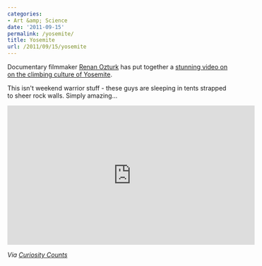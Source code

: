 ```yaml
---
categories:
- Art &amp; Science
date: '2011-09-15'
permalink: /yosemite/
title: Yosemite
url: /2011/09/15/yosemite
---
```


Documentary filmmaker <a href="http://vimeo.com/rockmonkeyart">Renan Ozturk</a> has put together a <a href="http://vimeo.com/27786807">stunning video on on the climbing culture of Yosemite</a>.

This isn't weekend warrior stuff - these guys are sleeping in tents strapped to sheer rock walls. Simply amazing...

<iframe class="alignc" src="https://player.vimeo.com/video/27786807" width="560" height="315" frameborder="0"></iframe>

<em>Via <a href="http://curiositycounts.com/post/9049392949/fascinating-and-stunningly-shot-short-film-on">Curiosity Counts</a></em>